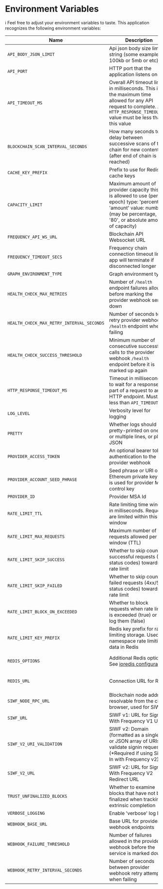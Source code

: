 # Environment Variables

ℹ️ Feel free to adjust your environment variables to taste.
This application recognizes the following environment variables:

| Name                                      | Description                                                                                                                                                                       |                                                Range/Type                                                |              Required?               |                     Default                     |
| ----------------------------------------- | --------------------------------------------------------------------------------------------------------------------------------------------------------------------------------- | :------------------------------------------------------------------------------------------------------: | :----------------------------------: | :---------------------------------------------: |
| `API_BODY_JSON_LIMIT`                     | Api json body size limit in string (some examples: 100kb or 5mb or etc)                                                                                                           |                                                  string                                                  |                                      |                       1mb                       |
| `API_PORT`                                | HTTP port that the application listens on                                                                                                                                         |                                               1025 - 65535                                               |                                      |                      3000                       |
| `API_TIMEOUT_MS`                          | Overall API timeout limit in milliseconds. This is the maximum time allowed for any API request to complete. Any `HTTP_RESPONSE_TIMEOUT_MS` value must be less than this value    |                                                   > 0                                                    |                                      |                      30000                      |
| `BLOCKCHAIN_SCAN_INTERVAL_SECONDS`        | How many seconds to delay between successive scans of the chain for new content (after end of chain is reached)                                                                   |                                                   > 0                                                    |                                      |                       12                        |
| `CACHE_KEY_PREFIX`                        | Prefix to use for Redis cache keys                                                                                                                                                |                                                  string                                                  |                  Y                   |                                                 |
| `CAPACITY_LIMIT`                          | Maximum amount of provider capacity this app is allowed to use (per epoch) type: 'percentage' 'amount' value: number (may be percentage, ie '80', or absolute amount of capacity) | JSON [(example)](https://github.com/ProjectLibertyLabs/gateway/blob/main/env-files/account.template.env) |                  Y                   |                                                 |
| `FREQUENCY_API_WS_URL`                    | Blockchain API Websocket URL                                                                                                                                                      |                                                ws(s): URL                                                |                  Y                   |                                                 |
| `FREQUENCY_TIMEOUT_SECS`                  | Frequency chain connection timeout limit; app will terminate if disconnected longer                                                                                               |                                                 integer                                                  |                                      |                       10                        |
| `GRAPH_ENVIRONMENT_TYPE`                  | Graph environment type.                                                                                                                                                           |                                          Mainnet\|TestnetPaseo                                           |                  Y                   |                                                 |
| `HEALTH_CHECK_MAX_RETRIES`                | Number of `/health` endpoint failures allowed before marking the provider webhook service down                                                                                    |                                                   >= 0                                                   |                                      |                       20                        |
| `HEALTH_CHECK_MAX_RETRY_INTERVAL_SECONDS` | Number of seconds to retry provider webhook `/health` endpoint when failing                                                                                                       |                                                   > 0                                                    |                                      |                       64                        |
| `HEALTH_CHECK_SUCCESS_THRESHOLD`          | Minimum number of consecutive successful calls to the provider webhook `/health` endpoint before it is marked up again                                                            |                                                   > 0                                                    |                                      |                       10                        |
| `HTTP_RESPONSE_TIMEOUT_MS`                | Timeout in milliseconds to wait for a response as part of a request to an HTTP endpoint. Must be less than `API_TIMEOUT_MS`                                                       |                                         > 0 and < API_TIMEOUT_MS                                         |                                      |                      3000                       |
| `LOG_LEVEL`                               | Verbosity level for logging                                                                                                                                                       |                       `trace` \| `debug` \| `info` \| `warn` \| `error` \| `fatal`                       |                  N                   |                     `info`                      |
| `PRETTY`                                  | Whether logs should be pretty-printed on one line or multiple lines, or plain JSON                                                                                                |                                      `true` \| `false` \| `compact`                                      |                  N                   |                     `false`                     |
| `PROVIDER_ACCESS_TOKEN`                   | An optional bearer token authentication to the provider webhook                                                                                                                   |                                                  string                                                  |                                      |                                                 |
| `PROVIDER_ACCOUNT_SEED_PHRASE`            | Seed phrase or URI or Ethereum private key that is used for provider MSA control key                                                                                              |                                                  string                                                  |                  Y                   |                                                 |
| `PROVIDER_ID`                             | Provider MSA Id                                                                                                                                                                   |                                                 integer                                                  |                  Y                   |                                                 |
| `RATE_LIMIT_TTL`                          | Rate limiting time window in milliseconds. Requests are limited within this time window                                                                                           |                                                   > 0                                                    |                                      |                      60000                      |
| `RATE_LIMIT_MAX_REQUESTS`                 | Maximum number of requests allowed per time window (TTL)                                                                                                                          |                                                   > 0                                                    |                                      |                       100                       |
| `RATE_LIMIT_SKIP_SUCCESS`                 | Whether to skip counting successful requests (2xx status codes) towards the rate limit                                                                                            |                                                 boolean                                                  |                                      |                      false                      |
| `RATE_LIMIT_SKIP_FAILED`                  | Whether to skip counting failed requests (4xx/5xx status codes) towards the rate limit                                                                                            |                                                 boolean                                                  |                                      |                      false                      |
| `RATE_LIMIT_BLOCK_ON_EXCEEDED`            | Whether to block requests when rate limit is exceeded (true) or just log them (false)                                                                                             |                                                 boolean                                                  |                                      |                      true                       |
| `RATE_LIMIT_KEY_PREFIX`                   | Redis key prefix for rate limiting storage. Used to namespace rate limiting data in Redis                                                                                         |                                                  string                                                  |                                      |                account:throttle                 |
| `REDIS_OPTIONS`                           | Additional Redis options.<br/>See [ioredis configuration](https://ioredis.readthedocs.io/en/latest/API/#new-redisport-host-options)                                               |                                               JSON string                                                |   Y<br/>(either this or REDIS_URL)   |           '{"commandTimeout":10000}'            |
| `REDIS_URL`                               | Connection URL for Redis                                                                                                                                                          |                                                   URL                                                    | Y<br/>(either this or REDIS_OPTIONS) |                                                 |
| `SIWF_NODE_RPC_URL`                       | Blockchain node address resolvable from the client browser, used for SIWF                                                                                                         |                                               http(s): URL                                               |                  Y                   |                                                 |
| `SIWF_URL`                                | SIWF v1: URL for Sign In With Frequency V1 UI                                                                                                                                     |                                                   URL                                                    |                                      | https://ProjectLibertyLabs.github.io/siwf/v1/ui |
| `SIWF_V2_URI_VALIDATION`                  | SIWF v2: Domain (formatted as a single URI or JSON array of URIs) to validate signin requests (\*Required if using Sign In with Frequency v2)                                     |             Domain (Example: '["https://www.your-app.com", "example://login", "localhost"]')             |                  \*                  |                                                 |
| `SIWF_V2_URL`                             | SIWF v2: URL for Sign In With Frequency V2 Redirect URL                                                                                                                           |                                                   URL                                                    |                                      |                Frequency Access                 |
| `TRUST_UNFINALIZED_BLOCKS`                | Whether to examine blocks that have not been finalized when tracking extrinsic completion                                                                                         |                                                 boolean                                                  |                                      |                      false                      |
| `VERBOSE_LOGGING`                         | Enable 'verbose' log level                                                                                                                                                        |                                                 boolean                                                  |                  N                   |                      false                      |
| `WEBHOOK_BASE_URL`                        | Base URL for provider webhook endpoints                                                                                                                                           |                                                   URL                                                    |                  Y                   |                                                 |
| `WEBHOOK_FAILURE_THRESHOLD`               | Number of failures allowed in the provider webhook before the service is marked down                                                                                              |                                                   > 0                                                    |                                      |                        3                        |
| `WEBHOOK_RETRY_INTERVAL_SECONDS`          | Number of seconds between provider webhook retry attempts when failing                                                                                                            |                                                   > 0                                                    |                                      |                       10                        |
